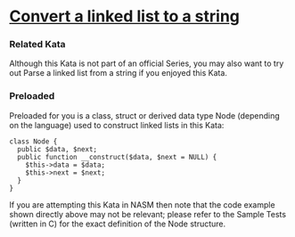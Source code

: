 # [Convert a linked list to a string](https://www.codewars.com/kata/582c297e56373f0426000098/)

### Related Kata

Although this Kata is not part of an official Series, you may also want to try out Parse a linked list from a string if you enjoyed this Kata.

### Preloaded

Preloaded for you is a class, struct or derived data type Node (depending on the language) used to construct linked lists in this Kata:
```
class Node {
  public $data, $next;
  public function __construct($data, $next = NULL) {
    $this->data = $data;
    $this->next = $next;
  }
}
```

If you are attempting this Kata in NASM then note that the code example shown directly above may not be relevant; please refer to the Sample Tests (written in C) for the exact definition of the Node structure.
